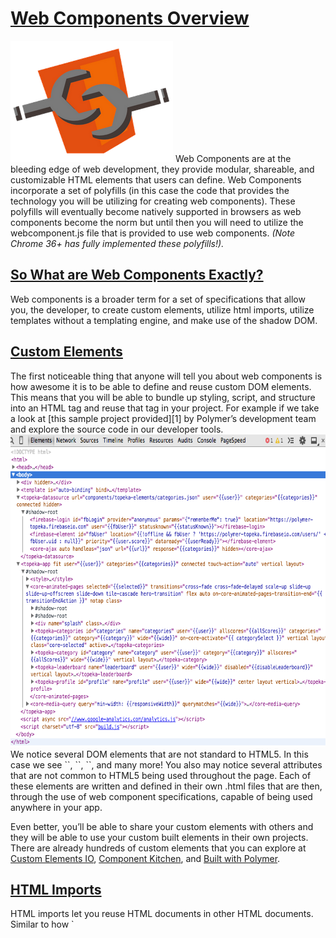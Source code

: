 <h1><u>Web Components Overview</u></h1>
<img src="/images/web-components-1.png" width="260" height="194"> 
Web Components are at the bleeding edge of web development, they provide modular, shareable, and customizable HTML elements that users can define. Web Components incorporate a set of polyfills (in this case the code that provides the technology you will be utilizing for creating web components). These polyfills will eventually become natively supported in browsers as web components become the norm but until then you will need to utilize the webcomponent.js file that is provided to use web components. <i>(Note Chrome 36+ has fully implemented these polyfills!).</i>

<h2><u>So What are Web Components Exactly?</u></h2>
Web components is a broader term for a set of specifications that allow you, the developer, to create custom elements, utilize html imports, utilize templates without a templating engine, and make use of the shadow DOM. 

<h2><u>Custom Elements</u></h2> 
The first noticeable thing that anyone will tell you about web components is how awesome it is to be able to define and reuse custom DOM elements. This means that you will be able to bundle up styling, script, and structure into an HTML tag and reuse that tag in your project. For example if we take a look at [this sample project provided][1] by Polymer’s development team and explore the source code in our developer tools.
<img src="/images/web-components-2.png" width="675" height="500"> 
We notice several DOM elements that are not standard to HTML5. In this case we see `<topeka-app>`, `<topeka-categories>`, `<core-animated-pages>`, and many more! You also may notice several attributes that are not common to HTML5 being used throughout the page. Each of these elements are written and defined in their own .html files that are then, through the use of web component specifications, capable of being used anywhere in your app.  

Even better, you’ll be able to share your custom elements with others and they will be able to use your custom built elements in their own projects. There are already hundreds of custom elements that you can explore at [Custom Elements IO][2], [Component Kitchen][3], and [Built with Polymer][4].

<h2><u>HTML Imports</u></h2> 
HTML imports let you reuse HTML documents in other HTML documents. Similar to how `<script>` tags let you include external javascript you can include external HTML by saying `<link rel="import" href="my-custom-element.html">`. This specifically is how we are able to utilize our custom elements so easily.

<h2><u>Templates</u></h2>
Along with being able to import HTML you can utilize templating to declare inert DOM subtrees that can be manipulated throughout the document and provide identical content throughout your page. In the past templating required the use of an engine like AngularJS, Mustache.js, Handlebars.js, etc.. Now with the new `<template>` tag included in HTML5, web components make full use of this new element and improves on the templating that is provided by the aforementioned frameworks. If your interested in learning more about the `<template>` tag be sure to read [this article about the template element][5]. 

<h2><u>Shadow DOM</u></h2> 
The Shadow DOM is simply a method of establishing and maintaining boundaries between DOM trees as well as defining rules for how these trees interact with each other. The shadow DOM lets an element get a new node associated with them, i.e. the shadow root. An element with a shadow root is called a shadow host. The content in the shadow host isn’t rendered, instead the content in the shadow root is rendered. 

For example with the following code: 
```html
<button>Hello, World!</button>
<script>
    var host = document.querySelector('button');
    var root = host.createShadowRoot();
    root.textContent = "I'm a robot";
</script> 
```
Will result in the following DOM structure
```html
<html>
    <head></head>
    <body>
        <button>
            #shadow-root
                "I'm a robot"
            "Hello, World!"
        </button>
        <script>
            var host = document.querySelector('button');
            var root = host.createShadowRoot();
            root.textContent = "I'm a robot";
        </script>
    </body>
</html>
```
This would render as “I’m a robot” and not as “Hello, World!”. Additionally if you use JavaScript to get the buttons textContent you’d get “Hello, World!” because the DOM subtree under the shadow root is encapsulated. 

If you’re interested in learning more about the Shadow DOM I highly suggest reading [this blog post by Dominic Cooney][6]. It sheds some great detail on what the shadow DOM is doing and how you can utilize it in your web development.

<h2><u>Libraries for using Web Component Standards</u></h2>
A lot of libraries of predefined web components exist already, some of the most popular and widely supported ones include [Polymer][7], [Bosonic][8], and [X-Tag][9]. Each of these make use of the 4 common themes of web components listed above. However, just like the differences between JavaScript frameworks, each solves each problem just a little bit differently and approaches web components in their own fashion. 

If you're really interested in learning more about Web Components be sure to check our [WebComponents.org][10]. They have a lot of great articles and information about where web components are and where they will be. Also, be sure to check the discussion boards next week when I'll be sharing a demo on Polymer and how to make use of Polymer in your own projects! 



 


  [1]: https://polymer-topeka.appspot.com/
  [2]: http://customelements.io/
  [3]: http://component.kitchen/components
  [4]: http://builtwithpolymer.org/elements/
  [5]: http://webcomponents.org/articles/introduction-to-template-element/
  [6]: http://www.html5rocks.com/en/tutorials/webcomponents/shadowdom/
  [7]: https://www.polymer-project.org/
  [8]: http://bosonic.github.io/
  [9]: http://x-tags.org/
  [10]: http://webcomponents.org/
